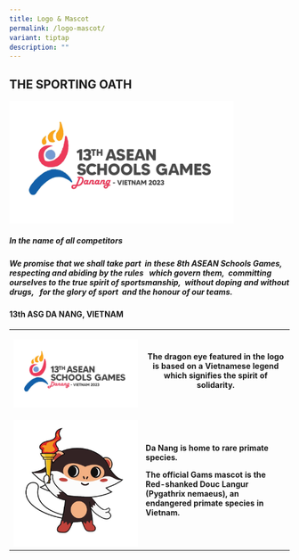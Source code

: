 ```yaml
---
title: Logo & Mascot
permalink: /logo-mascot/
variant: tiptap
description: ""
---
```

<h2><strong>THE SPORTING OATH</strong>&nbsp;</h2>
<p></p>
<div class="isomer-image-wrapper">
<img style="width: 80%;" height="auto" width="100%" alt="" src="/images/2024_ASG_Logo.jpg">
</div>
<h5>In the name of all competitors&nbsp;</h5>
<h5>We promise that we shall take part&nbsp; in these 8th ASEAN Schools Games,&nbsp; respecting and abiding by the rules&nbsp;&nbsp; which govern them,&nbsp; committing ourselves to the true spirit of sportsmanship,&nbsp; without doping and without drugs,&nbsp;&nbsp; for the glory of sport&nbsp; and the honour of our teams.</h5>
<h4>13th ASG DA NANG, VIETNAM </h4>
<table>
<tbody>
<tr>
<th rowspan="1" colspan="1">
<p></p>
<div class="isomer-image-wrapper">
<img style="width: 100%" height="auto" width="100%" alt="" src="/images/2024_ASG_Logo.jpg">
</div>
</th>
<th rowspan="1" colspan="1">
<p>The dragon eye featured in the logo is based on a Vietnamese legend which
signifies the spirit of solidarity.</p>
</th>
</tr>
<tr>
<td rowspan="1" colspan="1">
<p></p>
<div class="isomer-image-wrapper">
<img style="width: 100%" height="auto" width="100%" alt="" src="/images/2024_ASG_Mascot.jpg">
</div>
</td>
<td rowspan="1" colspan="1">
<p><strong>Da Nang is home to rare primate species.</strong>
</p>
<p></p>
<p><strong>The official Gams mascot is the Red-shanked Douc Langur (Pygathrix nemaeus), an endangered primate species in Vietnam.</strong>
</p>
</td>
</tr>
</tbody>
</table>
<p></p>